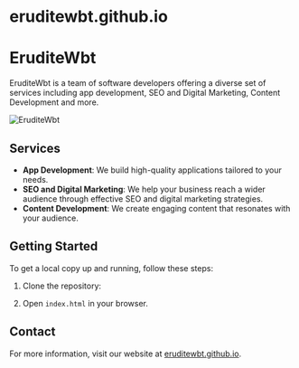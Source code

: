 # eruditewbt.github.io

# EruditeWbt

EruditeWbt is a team of software developers offering a diverse set of services including app development, SEO and Digital Marketing, Content Development and more.

![EruditeWbt](eruditewbt.github.io/img/ogimage.jpg)

## Services

- **App Development**: We build high-quality applications tailored to your needs.
- **SEO and Digital Marketing**: We help your business reach a wider audience through effective SEO and digital marketing strategies.
- **Content Development**: We create engaging content that resonates with your audience.

## Getting Started

To get a local copy up and running, follow these steps:

1. Clone the repository:

2. Open `index.html` in your browser.

## Contact

For more information, visit our website at [eruditewbt.github.io](https://eruditewbt.github.io).
